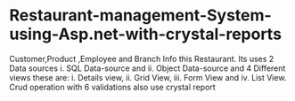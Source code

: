 # Restaurant-management-System-using-Asp.net-with-crystal-reports
Customer,Product ,Employee  and Branch Info this Restaurant. Its uses 2 Data sources i. SQL Data-source and ii. Object Data-source and 4 Different views these are: i. Details view, ii. Grid View, iii. Form View and iv. List View.  Crud operation with 6 validations also use crystal report
